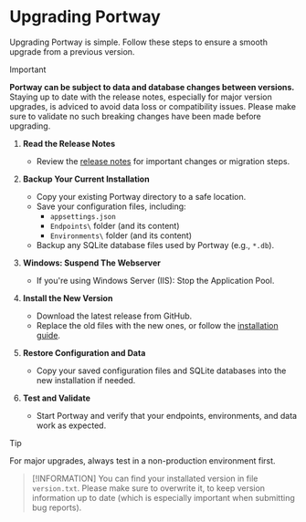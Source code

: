 # Upgrading Portway

Upgrading Portway is simple. Follow these steps to ensure a smooth upgrade from a previous version.

> [!IMPORTANT]
> **Portway can be subject to data and database changes between versions.** Staying up to date with the release notes, especially for major version upgrades, is adviced to avoid data loss or compatibility issues. Please make sure to validate no such breaking changes have been made before upgrading.

1. **Read the Release Notes**
   - Review the [release notes](https://github.com/melosso/portway/releases/) for important changes or migration steps.

2. **Backup Your Current Installation**
   - Copy your existing Portway directory to a safe location.
   - Save your configuration files, including:
     - `appsettings.json`
     - `Endpoints\` folder (and its content)
     - `Environments\` folder (and its content)
   - Backup any SQLite database files used by Portway (e.g., `*.db`).

3. **Windows: Suspend The Webserver**
   - If you're using Windows Server (IIS): Stop the Application Pool. 

4. **Install the New Version**
   - Download the latest release from GitHub.
   - Replace the old files with the new ones, or follow the [installation guide](/guide/getting-started).

5. **Restore Configuration and Data**
   - Copy your saved configuration files and SQLite databases into the new installation if needed.

6. **Test and Validate**
   - Start Portway and verify that your endpoints, environments, and data work as expected.

> [!TIP]
> For major upgrades, always test in a non-production environment first.

> [!INFORMATION]
> You can find your installated version in file `version.txt`. Please make sure to overwrite it, to keep version information up to date (which is especially important when submitting bug reports).